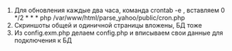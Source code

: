 1. Для обновления каждые два часа, команда crontab -e , вставляем 0 */2 * * * php /var/www/html/parse_yahoo/public/cron.php
2. Скриншоты общей и одиничной страницы вложены, БД тоже
3. Из config.exm.php делаем config.php и вписываем свои данные для подключения к БД